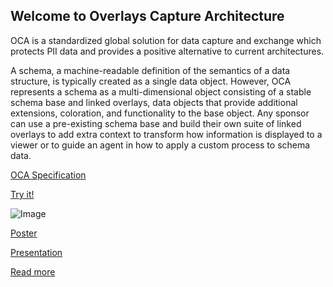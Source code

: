 ## Welcome to Overlays Capture Architecture

OCA is a standardized global solution for data capture and exchange which protects PII data and provides a positive alternative to current architectures.

A schema, a machine-readable definition of the semantics of a data structure, is typically created as a single data object. However, OCA represents a schema as a multi-dimensional object consisting of a stable schema base and linked overlays, data objects that provide additional extensions, coloration, and functionality to the base object. Any sponsor can use a pre-existing schema base and build their own suite of linked overlays to add extra context to transform how information is displayed to a viewer or to guide an agent in how to apply a custom process to schema data.

[OCA Specification](https://the-human-colossus-foundation.github.io/oca-spec/)

[Try it!](http://editor.oca.argo.colossi.network/)

![Image](/overlays.png)

[Poster](/oca_poster.pdf)

[Presentation](/OCA.pdf)

[Read more](https://medium.com/@paul.knowles_52509/overlays-data-capture-architecture-odca-providing-a-standardized-global-solution-for-data-caeb1679137a)
